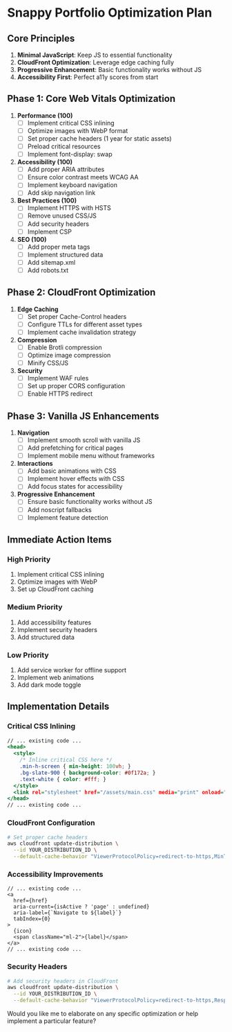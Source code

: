 # Snappy Portfolio Optimization Plan

## Core Principles
1. **Minimal JavaScript**: Keep JS to essential functionality
2. **CloudFront Optimization**: Leverage edge caching fully
3. **Progressive Enhancement**: Basic functionality works without JS
4. **Accessibility First**: Perfect a11y scores from start

## Phase 1: Core Web Vitals Optimization
1. **Performance (100)**
   - [ ] Implement critical CSS inlining
   - [ ] Optimize images with WebP format
   - [ ] Set proper cache headers (1 year for static assets)
   - [ ] Preload critical resources
   - [ ] Implement font-display: swap

2. **Accessibility (100)**
   - [ ] Add proper ARIA attributes
   - [ ] Ensure color contrast meets WCAG AA
   - [ ] Implement keyboard navigation
   - [ ] Add skip navigation link

3. **Best Practices (100)**
   - [ ] Implement HTTPS with HSTS
   - [ ] Remove unused CSS/JS
   - [ ] Add security headers
   - [ ] Implement CSP

4. **SEO (100)**
   - [ ] Add proper meta tags
   - [ ] Implement structured data
   - [ ] Add sitemap.xml
   - [ ] Add robots.txt

## Phase 2: CloudFront Optimization
1. **Edge Caching**
   - [ ] Set proper Cache-Control headers
   - [ ] Configure TTLs for different asset types
   - [ ] Implement cache invalidation strategy

2. **Compression**
   - [ ] Enable Brotli compression
   - [ ] Optimize image compression
   - [ ] Minify CSS/JS

3. **Security**
   - [ ] Implement WAF rules
   - [ ] Set up proper CORS configuration
   - [ ] Enable HTTPS redirect

## Phase 3: Vanilla JS Enhancements
1. **Navigation**
   - [ ] Implement smooth scroll with vanilla JS
   - [ ] Add prefetching for critical pages
   - [ ] Implement mobile menu without frameworks

2. **Interactions**
   - [ ] Add basic animations with CSS
   - [ ] Implement hover effects with CSS
   - [ ] Add focus states for accessibility

3. **Progressive Enhancement**
   - [ ] Ensure basic functionality works without JS
   - [ ] Add noscript fallbacks
   - [ ] Implement feature detection

## Immediate Action Items

### High Priority
1. Implement critical CSS inlining
2. Optimize images with WebP
3. Set up CloudFront caching

### Medium Priority
1. Add accessibility features
2. Implement security headers
3. Add structured data

### Low Priority
1. Add service worker for offline support
2. Implement web animations
3. Add dark mode toggle

## Implementation Details

### Critical CSS Inlining
```html:index.html
// ... existing code ...
<head>
  <style>
    /* Inline critical CSS here */
    .min-h-screen { min-height: 100vh; }
    .bg-slate-900 { background-color: #0f172a; }
    .text-white { color: #fff; }
  </style>
  <link rel="stylesheet" href="/assets/main.css" media="print" onload="this.media='all'">
</head>
// ... existing code ...
```

### CloudFront Configuration
```bash
# Set proper cache headers
aws cloudfront update-distribution \
  --id YOUR_DISTRIBUTION_ID \
  --default-cache-behavior "ViewerProtocolPolicy=redirect-to-https,MinTTL=31536000"
```

### Accessibility Improvements
```html:src/components/navigation/NavItem.tsx
// ... existing code ...
<a
  href={href}
  aria-current={isActive ? 'page' : undefined}
  aria-label={`Navigate to ${label}`}
  tabIndex={0}
>
  {icon}
  <span className="ml-2">{label}</span>
</a>
// ... existing code ...
```

### Security Headers
```bash
# Add security headers in CloudFront
aws cloudfront update-distribution \
  --id YOUR_DISTRIBUTION_ID \
  --default-cache-behavior "ViewerProtocolPolicy=redirect-to-https,ResponseHeadersPolicyId=YOUR_POLICY_ID"
```

Would you like me to elaborate on any specific optimization or help implement a particular feature?